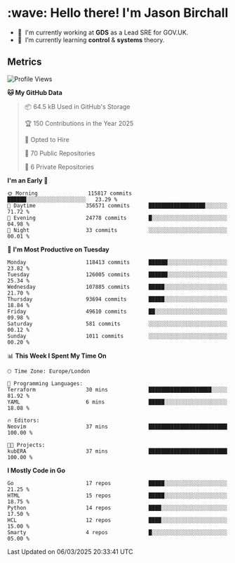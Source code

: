 <h1 align="left" id="jason-title">:wave: Hello there! I'm Jason Birchall</h1>

- :office: &nbsp;I'm currently working at **GDS** as a Lead SRE for GOV.UK.
- :seedling: &nbsp;I’m currently learning **control** & **systems** theory.

<h2>Metrics</h2>

<!--START_SECTION:waka-->
![Profile Views](http://img.shields.io/badge/Profile%20Views-0-blue)

**🐱 My GitHub Data** 

> 📦 64.5 kB Used in GitHub's Storage 
 > 
> 🏆 150 Contributions in the Year 2025
 > 
> 💼 Opted to Hire
 > 
> 📜 70 Public Repositories 
 > 
> 🔑 6 Private Repositories 
 > 
**I'm an Early 🐤** 

```text
🌞 Morning                115817 commits      ██████░░░░░░░░░░░░░░░░░░░   23.29 % 
🌆 Daytime                356571 commits      ██████████████████░░░░░░░   71.72 % 
🌃 Evening                24778 commits       █░░░░░░░░░░░░░░░░░░░░░░░░   04.98 % 
🌙 Night                  33 commits          ░░░░░░░░░░░░░░░░░░░░░░░░░   00.01 % 
```
📅 **I'm Most Productive on Tuesday** 

```text
Monday                   118413 commits      ██████░░░░░░░░░░░░░░░░░░░   23.82 % 
Tuesday                  126005 commits      ██████░░░░░░░░░░░░░░░░░░░   25.34 % 
Wednesday                107885 commits      █████░░░░░░░░░░░░░░░░░░░░   21.70 % 
Thursday                 93694 commits       █████░░░░░░░░░░░░░░░░░░░░   18.84 % 
Friday                   49610 commits       ██░░░░░░░░░░░░░░░░░░░░░░░   09.98 % 
Saturday                 581 commits         ░░░░░░░░░░░░░░░░░░░░░░░░░   00.12 % 
Sunday                   1011 commits        ░░░░░░░░░░░░░░░░░░░░░░░░░   00.20 % 
```


📊 **This Week I Spent My Time On** 

```text
🕑︎ Time Zone: Europe/London

💬 Programming Languages: 
Terraform                30 mins             ████████████████████░░░░░   81.92 % 
YAML                     6 mins              █████░░░░░░░░░░░░░░░░░░░░   18.08 % 

🔥 Editors: 
Neovim                   37 mins             █████████████████████████   100.00 % 

🐱‍💻 Projects: 
kubERA                   37 mins             █████████████████████████   100.00 % 
```

**I Mostly Code in Go** 

```text
Go                       17 repos            █████░░░░░░░░░░░░░░░░░░░░   21.25 % 
HTML                     15 repos            █████░░░░░░░░░░░░░░░░░░░░   18.75 % 
Python                   14 repos            ████░░░░░░░░░░░░░░░░░░░░░   17.50 % 
HCL                      12 repos            ████░░░░░░░░░░░░░░░░░░░░░   15.00 % 
Smarty                   4 repos             █░░░░░░░░░░░░░░░░░░░░░░░░   05.00 % 
```




 Last Updated on 06/03/2025 20:33:41 UTC
<!--END_SECTION:waka-->

<!-- links -->

[issues page]: https://github.com/jasonBirchall/jasonBirchall/issues "jasonBirchall/issues"
